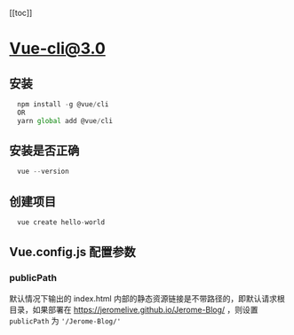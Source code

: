 [[toc]]
# Vue-cli@3.0

## 安装
```js
  npm install -g @vue/cli
  OR
  yarn global add @vue/cli
```

## 安装是否正确
```js
  vue --version
```

## 创建项目
```js
  vue create hello-world
```

## Vue.config.js 配置参数

### publicPath
默认情况下输出的 index.html 内部的静态资源链接是不带路径的，即默认请求根目录，如果部署在
https://jeromelive.github.io/Jerome-Blog/
，则设置 `publicPath` 为 `'/Jerome-Blog/'`

